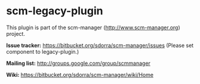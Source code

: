 scm-legacy-plugin
==============================

This plugin is part of the scm-manager (http://www.scm-manager.org) project.

**Issue tracker:** https://bitbucket.org/sdorra/scm-manager/issues (Please set component to legacy-plugin.)

**Mailing list:** http://groups.google.com/group/scmmanager

**Wiki:** https://bitbucket.org/sdorra/scm-manager/wiki/Home

